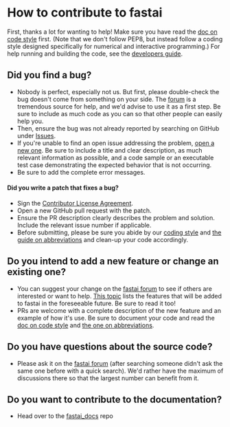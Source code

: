 # How to contribute to fastai

First, thanks a lot for wanting to help! Make sure you have read the [doc on code style](http://docs.fast.ai/style.html) first. (Note that we don't follow PEP8, but instead follow a coding style designed specifically for numerical and interactive programming.) For help running and building the code, see the [developers guide](https://github.com/fastai/fastai/blob/master/docs-dev/develop.md).

## Did you find a bug?

* Nobody is perfect, especially not us. But first, please double-check the bug doesn't come from something on your side. The [forum](http://forums.fast.ai/) is a tremendous source for help, and we'd advise to use it as a first step. Be sure to include as much code as you can so that other people can easily help you.
* Then, ensure the bug was not already reported by searching on GitHub under [Issues](https://github.com/fastai/fastai/issues).
* If you're unable to find an open issue addressing the problem, [open a new one](https://github.com/fastai/fastai/issues/new). Be sure to include a title and clear description, as much relevant information as possible, and a code sample or an executable test case demonstrating the expected behavior that is not occurring.
* Be sure to add the complete error messages.

#### Did you write a patch that fixes a bug?

* Sign the [Contributor License Agreement](https://www.clahub.com/agreements/fastai/fastai).
* Open a new GitHub pull request with the patch.
* Ensure the PR description clearly describes the problem and solution. Include the relevant issue number if applicable.
* Before submitting, please be sure you abide by our [coding style](http://docs.fast.ai/style.html) and [the guide on abbreviations](http://docs.fast.ai/abbr.html) and clean-up your code accordingly.

## Do you intend to add a new feature or change an existing one?

* You can suggest your change on the [fastai forum](http://forums.fast.ai/) to see if others are interested or want to help. [This topic](http://forums.fast.ai/t/fastai-v1-adding-features/23041/8) lists the features that will be added to fastai in the foreseeable future. Be sure to read it too!
* PRs are welcome with a complete description of the new feature and an example of how it's use. Be sure to document your code and read the [doc on code style](http://docs.fast.ai/style.html) and [the one on abbreviations](http://docs.fast.ai/abbr.html).

## Do you have questions about the source code?

* Please ask it on the [fastai forum](http://forums.fast.ai/) (after searching someone didn't ask the same one before with a quick search). We'd rather have the maximum of discussions there so that the largest number can benefit from it.

## Do you want to contribute to the documentation?

* Head over to the [fastai_docs](https://github.com/fastai/fastai_docs) repo
